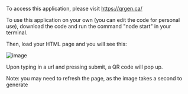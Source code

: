 To access this application, please visit https://qrgen.ca/





To use this application on your own (you can edit the code for personal use), download the code and run the command "node start" in your terminal.

Then, load your HTML page and you will see this:

![image](https://github.com/wenzhaopan/QR-Code-Generator/assets/140751736/0f70fae7-2c1c-4156-bc50-55b3a3e936af)


Upon typing in a url and pressing submit, a QR code will pop up.

Note: you may need to refresh the page, as the image takes a second to generate
